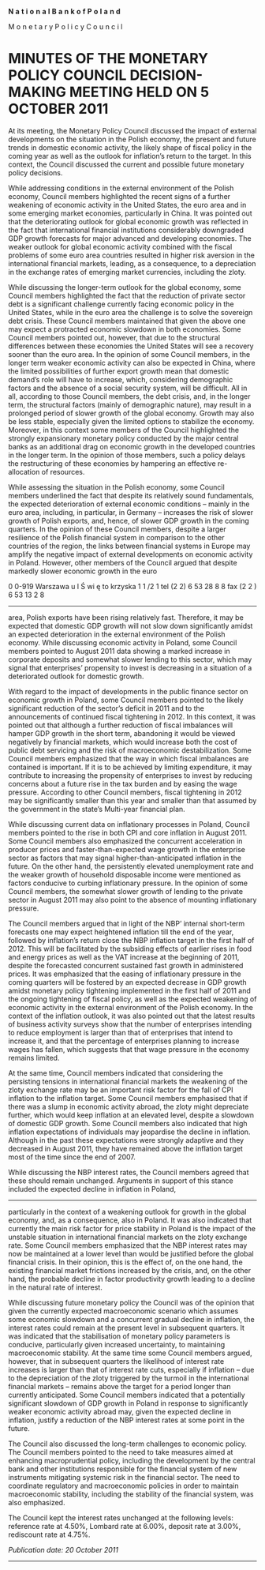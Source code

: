 **N** **a** **t** **i** **o** **n** **a** **l** **B** **a** **n** **k** **o** **f** **P** **o** **l** **a** **n** **d**

M o n e t a r y P o l i c y C o u n c i l

# MINUTES OF THE MONETARY POLICY COUNCIL DECISION-MAKING MEETING HELD ON 5 OCTOBER 2011

At its meeting, the Monetary Policy Council discussed the impact of external developments on the
situation in the Polish economy, the present and future trends in domestic economic activity, the
likely shape of fiscal policy in the coming year as well as the outlook for inflation’s return to the
target. In this context, the Council discussed the current and possible future monetary policy
decisions.

While addressing conditions in the external environment of the Polish economy, Council members
highlighted the recent signs of a further weakening of economic activity in the United States, the
euro area and in some emerging market economies, particularly in China. It was pointed out that the
deteriorating outlook for global economic growth was reflected in the fact that international
financial institutions considerably downgraded GDP growth forecasts for major advanced and
developing economies. The weaker outlook for global economic activity combined with the fiscal
problems of some euro area countries resulted in higher risk aversion in the international financial
markets, leading, as a consequence, to a depreciation in the exchange rates of emerging market
currencies, including the zloty.

While discussing the longer-term outlook for the global economy, some Council members
highlighted the fact that the reduction of private sector debt is a significant challenge currently
facing economic policy in the United States, while in the euro area the challenge is to solve the
sovereign debt crisis. These Council members maintained that given the above one may expect a
protracted economic slowdown in both economies. Some Council members pointed out, however,
that due to the structural differences between these economies the United States will see a recovery
sooner than the euro area. In the opinion of some Council members, in the longer term weaker
economic activity can also be expected in China, where the limited possibilities of further export
growth mean that domestic demand’s role will have to increase, which, considering demographic
factors and the absence of a social security system, will be difficult. All in all, according to those
Council members, the debt crisis, and, in the longer term, the structural factors (mainly of
demographic nature), may result in a prolonged period of slower growth of the global economy.
Growth may also be less stable, especially given the limited options to stabilize the economy.
Moreover, in this context some members of the Council highlighted the strongly expansionary
monetary policy conducted by the major central banks as an additional drag on economic growth in
the developed countries in the longer term. In the opinion of those members, such a policy delays
the restructuring of these economies by hampering an effective re-allocation of resources.

While assessing the situation in the Polish economy, some Council members underlined the fact
that despite its relatively sound fundamentals, the expected deterioration of external economic
conditions – mainly in the euro area, including, in particular, in Germany – increases the risk of
slower growth of Polish exports, and, hence, of slower GDP growth in the coming quarters. In the
opinion of these Council members, despite a larger resilience of the Polish financial system in
comparison to the other countries of the region, the links between financial systems in Europe may
amplify the negative impact of external developments on economic activity in Poland. However,
other members of the Council argued that despite markedly slower economic growth in the euro

0 0-919 Warszawa u l Ś wi ę to krzyska 1 1 /2 1 tel (2 2) 6 53 28 8 8 fax (2 2 ) 6 53 13 2 8


-----

area, Polish exports have been rising relatively fast. Therefore, it may be expected that domestic
GDP growth will not slow down significantly amidst an expected deterioration in the external
environment of the Polish economy. While discussing economic activity in Poland, some Council
members pointed to August 2011 data showing a marked increase in corporate deposits and
somewhat slower lending to this sector, which may signal that enterprises’ propensity to invest is
decreasing in a situation of a deteriorated outlook for domestic growth.

With regard to the impact of developments in the public finance sector on economic growth in
Poland, some Council members pointed to the likely significant reduction of the sector’s deficit in
2011 and to the announcements of continued fiscal tightening in 2012. In this context, it was
pointed out that although a further reduction of fiscal imbalances will hamper GDP growth in the
short term, abandoning it would be viewed negatively by financial markets, which would increase
both the cost of public debt servicing and the risk of macroeconomic destabilization. Some Council
members emphasized that the way in which fiscal imbalances are contained is important. If it is to
be achieved by limiting expenditure, it may contribute to increasing the propensity of enterprises to
invest by reducing concerns about a future rise in the tax burden and by easing the wage pressure.
According to other Council members, fiscal tightening in 2012 may be significantly smaller than
this year and smaller than that assumed by the government in the state’s Multi-year financial plan.

While discussing current data on inflationary processes in Poland, Council members pointed to the
rise in both CPI and core inflation in August 2011. Some Council members also emphasized the
concurrent acceleration in producer prices and faster-than-expected wage growth in the enterprise
sector as factors that may signal higher-than-anticipated inflation in the future. On the other hand,
the persistently elevated unemployment rate and the weaker growth of household disposable income
were mentioned as factors conducive to curbing inflationary pressure. In the opinion of some
Council members, the somewhat slower growth of lending to the private sector in August 2011 may
also point to the absence of mounting inflationary pressure.

The Council members argued that in light of the NBP’ internal short-term forecasts one may expect
heightened inflation till the end of the year, followed by inflation’s return close the NBP inflation
target in the first half of 2012. This will be facilitated by the subsiding effects of earlier rises in food
and energy prices as well as the VAT increase at the beginning of 2011, despite the forecasted
concurrent sustained fast growth in administered prices. It was emphasized that the easing of
inflationary pressure in the coming quarters will be fostered by an expected decrease in GDP
growth amidst monetary policy tightening implemented in the first half of 2011 and the ongoing
tightening of fiscal policy, as well as the expected weakening of economic activity in the external
environment of the Polish economy. In the context of the inflation outlook, it was also pointed out
that the latest results of business activity surveys show that the number of enterprises intending to
reduce employment is larger than that of enterprises that intend to increase it, and that the
percentage of enterprises planning to increase wages has fallen, which suggests that that wage
pressure in the economy remains limited.

At the same time, Council members indicated that considering the persisting tensions in
international financial markets the weakening of the zloty exchange rate may be an important risk
factor for the fall of CPI inflation to the inflation target. Some Council members emphasised that if
there was a slump in economic activity abroad, the zloty might depreciate further, which would
keep inflation at an elevated level, despite a slowdown of domestic GDP growth. Some Council
members also indicated that high inflation expectations of individuals may jeopardise the decline in
inflation. Although in the past these expectations were strongly adaptive and they decreased in
August 2011, they have remained above the inflation target most of the time since the end of 2007.

While discussing the NBP interest rates, the Council members agreed that these should remain
unchanged. Arguments in support of this stance included the expected decline in inflation in Poland,


-----

particularly in the context of a weakening outlook for growth in the global economy, and, as a
consequence, also in Poland. It was also indicated that currently the main risk factor for price
stability in Poland is the impact of the unstable situation in international financial markets on the
zloty exchange rate. Some Council members emphasized that the NBP interest rates may now be
maintained at a lower level than would be justified before the global financial crisis. In their
opinion, this is the effect of, on the one hand, the existing financial market frictions increased by the
crisis, and, on the other hand, the probable decline in factor productivity growth leading to a decline
in the natural rate of interest.

While discussing future monetary policy the Council was of the opinion that given the currently
expected macroeconomic scenario which assumes some economic slowdown and a concurrent
gradual decline in inflation, the interest rates could remain at the present level in subsequent
quarters. It was indicated that the stabilisation of monetary policy parameters is conducive,
particularly given increased uncertainty, to maintaining macroeconomic stability. At the same time
some Council members argued, however, that in subsequent quarters the likelihood of interest rate
increases is larger than that of interest rate cuts, especially if inflation – due to the depreciation of
the zloty triggered by the turmoil in the international financial markets – remains above the target
for a period longer than currently anticipated. Some Council members indicated that a potentially
significant slowdown of GDP growth in Poland in response to significantly weaker economic
activity abroad may, given the expected decline in inflation, justify a reduction of the NBP interest
rates at some point in the future.

The Council also discussed the long-term challenges to economic policy. The Council members
pointed to the need to take measures aimed at enhancing macroprudential policy, including the
development by the central bank and other institutions responsible for the financial system of new
instruments mitigating systemic risk in the financial sector. The need to coordinate regulatory and
macroeconomic policies in order to maintain macroeconomic stability, including the stability of the
financial system, was also emphasized.

The Council kept the interest rates unchanged at the following levels: reference rate at 4.50%,
Lombard rate at 6.00%, deposit rate at 3.00%, rediscount rate at 4.75%.

_Publication date: 20 October 2011_


-----

